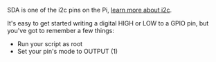 SDA is one of the i2c pins on the Pi, [learn more about i2c](/pinout/i2c).

It's easy to get started writing a digital HIGH or LOW to a GPIO pin, but you've got to remember a few things:

* Run your script as root
* Set your pin's mode to OUTPUT (1)
